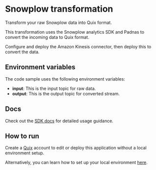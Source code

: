 # Snowplow transformation

Transform your raw Snowplow data into Quix format.

This transformation uses the Snowplow analytics SDK and Padnas to convert the incoming data to Quix format.

Configure and deploy the Amazon Kinesis connector, then deploy this to convert the data.

## Environment variables

The code sample uses the following environment variables:

- **input**: This is the input topic for raw data.
- **output**: This is the output topic for converted stream.

## Docs

Check out the [SDK docs](https://docs.quix.io/sdk-intro.html) for detailed usage guidance.

## How to run
Create a [Quix](https://portal.platform.quix.ai/self-sign-up?xlink=github) account to edit or deploy this application without a local environment setup.

Alternatively, you can learn how to set up your local environment [here](https://docs.quix.io/sdk/python-setup.html).
